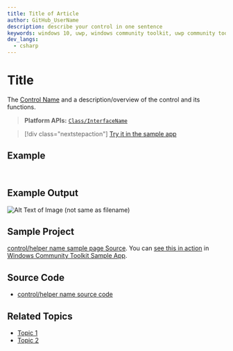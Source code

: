 ```yaml
---
title: Title of Article
author: GitHub_UserName
description: describe your control in one sentence
keywords: windows 10, uwp, windows community toolkit, uwp community toolkit, uwp toolkit, your control name
dev_langs:
  - csharp
---
```


<!-- To know about all the available Markdown syntax, Check out https://docs.microsoft.com/en-us/contribute/markdown-reference -->
<!-- Ensure you remove all comments before submission, to ensure that there are no formatting issues when displaying this page.  -->
<!-- It is recommended to check how the Documentation will look in the sample app, before Merging a PR -->
<!-- **Note:** All links to other docs.microsoft.com pages should be relative without locale, i.e. for the one above would be /contribute/markdown-reference -->
<!-- Included images should be optimized for size and not include any Intellectual Property references. -->
<!-- When linking to the Community Toolkit repo for source references include the specific rel/#.#.# version path of the expected release version, this ensures code will be accessible by docs if it is refactored or moved during development of the next release. -->

# Title

<!-- Describe your control -->
The [Control Name](API-Link) and a description/overview of the control and its functions.
<!-- Your API link will be in a form like: /dotnet/api/microsoft.toolkit.uwp.helpers.printhelper 
with the namespace and the class name. Without any country/region 'en-us' identifiers, the root domain, or query string views.
-->

<!-- Use below format to display note
> [!NOTE]
> Some note

> [!IMPORTANT]
> Some important note

> [!WARNING]
> Some warning note
-->

> **Platform APIs:** <!-- Include a comma separated list of links of any APIs used in the document in the following format: --> [`Class/InterfaceName`](API-Link)

<!-- If you have a sample app page, use the sample app category and the name from samples.json here: -->

> [!div class="nextstepaction"]
> [Try it in the sample app](uwpct://categoryName?sample=pageName)

## Example
<!-- At least provide a basic example usage or more details here. -->

```csharp

```
<!-- VB.Net samples are optional. If included, 'vb' should also be listed in the 'dev_langs' defined in the header. Code Blocks will be combined if there is no other content between different Code Block languages.
```vb

```
-->

```xaml

```

## Example Output

<!-- Image/Text can show the output of the control/helper -->
![Alt Text of Image (not same as filename)](../resources/images/filename.png)

## Sample Project

<!-- Link to the sample page in the Windows Community Toolkit Sample App -->
[control/helper name sample page Source](sample-page-link). You can [see this in action](uwpct://CategoryName?sample=pageName) in [Windows Community Toolkit Sample App](https://aka.ms/windowstoolkitapp).

## Source Code

- [control/helper name source code](source-code-link)

<!-- Optional -->

## Related Topics

- [Topic 1](link)
- [Topic 2](link)
